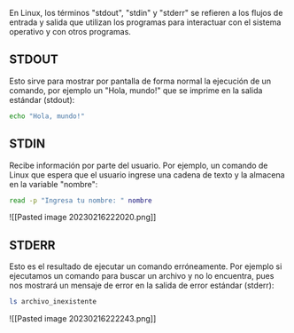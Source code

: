 En Linux, los términos "stdout", "stdin" y "stderr" se refieren a los flujos de entrada y salida que utilizan los programas para interactuar con el sistema operativo y con otros programas.
## STDOUT
Esto sirve para mostrar por pantalla de forma normal la ejecución de un comando, por ejemplo un "Hola, mundo!" que se imprime en la salida estándar (stdout):
```bash
echo "Hola, mundo!"
```
## STDIN
Recibe información por parte del usuario. Por ejemplo, un comando de Linux que espera que el usuario ingrese una cadena de texto y la almacena en la variable "nombre":
```bash
read -p "Ingresa tu nombre: " nombre
```
![[Pasted image 20230216222020.png]]
## STDERR
Esto es el resultado de ejecutar un comando erróneamente. Por ejemplo si ejecutamos un comando para buscar un archivo y no lo encuentra, pues nos mostrará un mensaje de error en la salida de error estándar (stderr):
```bash
ls archivo_inexistente
```
![[Pasted image 20230216222243.png]]

